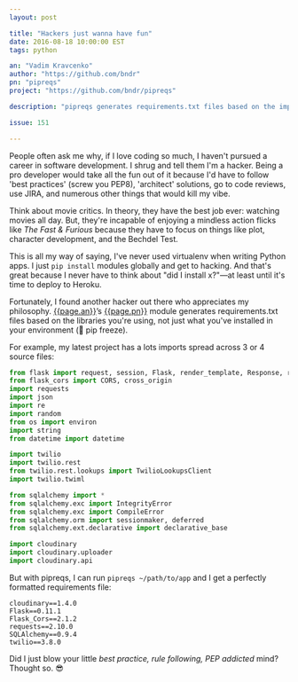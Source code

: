```yaml
---
layout: post

title: "Hackers just wanna have fun"
date: 2016-08-18 10:00:00 EST
tags: python

an: "Vadim Kravcenko"
author: "https://github.com/bndr"
pn: "pipreqs"
project: "https://github.com/bndr/pipreqs"

description: "pipreqs generates requirements.txt files based on the imports in your project."

issue: 151

---
```


People often ask me why, if I love coding so much, I haven't pursued a career in software development. I shrug and tell them I'm a hacker. Being a pro developer would take all the fun out of it because I'd have to follow 'best practices' (screw you PEP8), 'architect' solutions, go to code reviews, use JIRA, and numerous other things that would kill my vibe.

Think about movie critics. In theory, they have the best job ever: watching movies all day. But, they're incapable of enjoying a mindless action flicks like _The Fast & Furious_ because they have to focus on things like plot, character development, and the Bechdel Test.

This is all my way of saying, I've never used virtualenv when writing Python apps. I just `pip install` modules globally and get to hacking. And that's great because I never have to think about "did I install x?"&mdash;at least until it's time to deploy to Heroku.

Fortunately, I found another hacker out there who appreciates my philosophy. [{{page.an}}]({{page.author}})’s [{{page.pn}}]({{page.project}}) module generates requirements.txt files based on the libraries you're using, not just what you've installed in your environment (🖕 pip freeze).

For example, my latest project has a lots imports spread across 3 or 4 source files:

```python
from flask import request, session, Flask, render_template, Response, redirect, url_for
from flask_cors import CORS, cross_origin
import requests
import json
import re
import random
from os import environ
import string
from datetime import datetime

import twilio
import twilio.rest
from twilio.rest.lookups import TwilioLookupsClient
import twilio.twiml

from sqlalchemy import *
from sqlalchemy.exc import IntegrityError
from sqlalchemy.exc import CompileError
from sqlalchemy.orm import sessionmaker, deferred
from sqlalchemy.ext.declarative import declarative_base

import cloudinary
import cloudinary.uploader
import cloudinary.api
```

But with pipreqs, I can run `pipreqs ~/path/to/app` and I get a perfectly formatted requirements file:

```
cloudinary==1.4.0
Flask==0.11.1
Flask_Cors==2.1.2
requests==2.10.0
SQLAlchemy==0.9.4
twilio==3.8.0
```

Did I just blow your little _best practice, rule following, PEP addicted_ mind? Thought so. 😎
